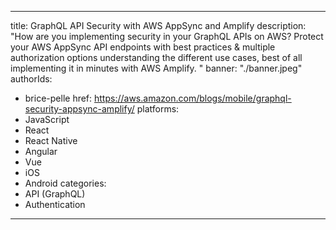 ---
title: GraphQL API Security with AWS AppSync and Amplify
description: "How are you implementing security in your GraphQL APIs on AWS? Protect your AWS AppSync API endpoints with best practices & multiple authorization options understanding the different use cases, best of all implementing it in minutes with AWS Amplify. "
banner: "./banner.jpeg"
authorIds:
  - brice-pelle
href: https://aws.amazon.com/blogs/mobile/graphql-security-appsync-amplify/
platforms:
  - JavaScript
  - React
  - React Native
  - Angular
  - Vue
  - iOS
  - Android
categories:
  - API (GraphQL)
  - Authentication
--  -